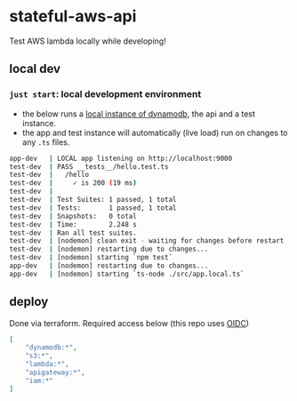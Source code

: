 # stateful-aws-api

Test AWS lambda locally while developing!


## local dev

### `just start`: local development environment

- the below runs a [local instance of dynamodb](https://docs.aws.amazon.com/amazondynamodb/latest/developerguide/DynamoDBLocal.DownloadingAndRunning.html), the api and a test instance.
- the app and test instance will automatically (live load) run on changes to any `.ts` files.

```sh
app-dev   | LOCAL app listening on http://localhost:9000
test-dev  | PASS __tests__/hello.test.ts
test-dev  |   /hello
test-dev  |     ✓ is 200 (19 ms)
test-dev  | 
test-dev  | Test Suites: 1 passed, 1 total
test-dev  | Tests:       1 passed, 1 total
test-dev  | Snapshots:   0 total
test-dev  | Time:        2.248 s
test-dev  | Ran all test suites.
test-dev  | [nodemon] clean exit - waiting for changes before restart
test-dev  | [nodemon] restarting due to changes...
test-dev  | [nodemon] starting `npm test`
app-dev   | [nodemon] restarting due to changes...
app-dev   | [nodemon] starting `ts-node ./src/app.local.ts`
```

## deploy

Done via terraform. Required access below (this repo uses [OIDC](https://docs.github.com/en/actions/deployment/security-hardening-your-deployments/about-security-hardening-with-openid-connect))

```json
[
    "dynamodb:*", 
    "s3:*", 
    "lambda:*", 
    "apigateway:*", 
    "iam:*"
]
```